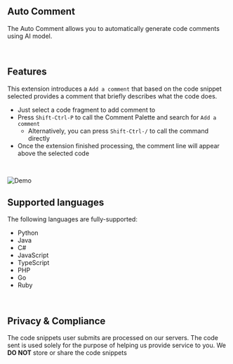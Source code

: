## Auto Сomment 

The Auto Сomment allows you to automatically generate code comments using AI model.

<br>

## Features

This extension introduces a ```Add a comment``` that based on the code snippet selected
provides a comment that briefly describes what the code does.

- Just select a code fragment to add comment to
- Press ```Shift-Ctrl-P``` to call the Comment Palette and search for ```Add a comment```
  - Alternatively, you can press ```Shift-Ctrl-/``` to call the command directly
- Once the extension finished processing, the comment line will appear above the selected code

<br>

![Demo](https://raw.githubusercontent.com/akvelon/deepcode/main/images/feature.gif)


## Supported languages
The following languages are fully-supported:
- Python
- Java
- C#
- JavaScript
- TypeScript
- PHP
- Go
- Ruby

<br>

## Privacy & Compliance
The code snippets user submits are processed on our servers. The code sent is used solely for the purpose of helping us provide service to you.
We **DO NOT** store or share the code snippets
